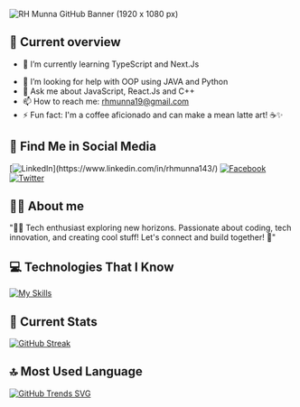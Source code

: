 ![RH Munna GitHub Banner (1920 x 1080 px)](https://github.com/rhmunna143/rhmunna143/assets/66863042/1ee5b1f0-9364-4c5a-89cc-c927e7ddc80f)

## 👀 Current overview

<!-- 🔭 I’m currently working on ...-->
- 🌱 I’m currently learning TypeScript and Next.Js
<!--- 👯 I’m looking to collaborate on ...-->
- 🤔 I’m looking for help with OOP using JAVA and Python
- 💬 Ask me about JavaScript, React.Js and C++
- 📫 How to reach me: rhmunna19@gmail.com
- ⚡ Fun fact: I'm a coffee aficionado and can make a mean latte art! ☕️✨


## 💭 Find Me in Social Media

[![LinkedIn](https://img.shields.io/badge/LinkedIn-Profile-blue?style=flat-square&logo=linkedin&logoColor=white&link=[YOUR_LINK_HERE](https://www.linkedin.com/in/rhmunna143/))](https://www.linkedin.com/in/rhmunna143/) [![Facebook](https://img.shields.io/badge/Facebook-Profile-blue?style=flat-square&logo=facebook&logoColor=white&link=https://www.facebook.com/Munna.rmu)](https://www.facebook.com/Munna.rmu) [![Twitter](https://img.shields.io/badge/Twitter-Profile-1DA1F2?style=flat-square&logo=twitter&logoColor=white&link=https://twitter.com/rhmunna143)](https://twitter.com/rhmunna143)

## 🙋‍♂️ About me

"👨‍💻 Tech enthusiast exploring new horizons. Passionate about coding, tech innovation, and creating cool stuff! Let's connect and build together! 🚀"


## 💻 Technologies That I Know

[![My Skills](https://skillicons.dev/icons?i=html,css,tailwind,js,nodejs,react,mongodb,express,c,cpp,java,py)](https://skillicons.dev)


## 📜 Current Stats
[![GitHub Streak](https://github-readme-streak-stats.herokuapp.com?user=rhmunna143&theme=github-dark-blue&hide_border=true&border_radius=5)](https://git.io/streak-stats)


## 🔝 Most Used Language
[![GitHub Trends SVG](https://api.githubtrends.io/user/svg/rhmunna143/langs)](https://githubtrends.io)

